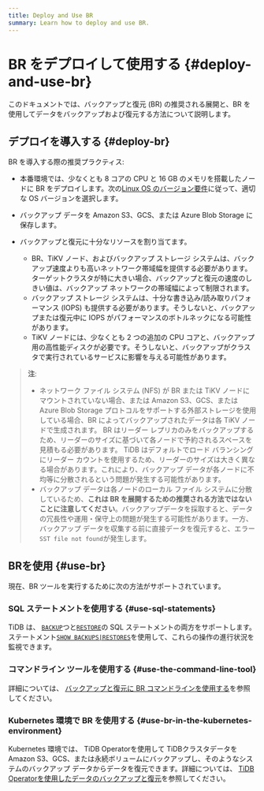 ```yaml
---
title: Deploy and Use BR
summary: Learn how to deploy and use BR.
---
```


# BR をデプロイして使用する {#deploy-and-use-br}

このドキュメントでは、バックアップと復元 (BR) の推奨される展開と、BR を使用してデータをバックアップおよび復元する方法について説明します。

## デプロイを導入する {#deploy-br}

BR を導入する際の推奨プラクティス:

-   本番環境では、少なくとも 8 コアの CPU と 16 GB のメモリを搭載したノードに BR をデプロイします。次の[Linux OS のバージョン要件](/hardware-and-software-requirements.md#linux-os-version-requirements)に従って、適切な OS バージョンを選択します。
-   バックアップ データを Amazon S3、GCS、または Azure Blob Storage に保存します。
-   バックアップと復元に十分なリソースを割り当てます。

    -   BR、TiKV ノード、およびバックアップ ストレージ システムは、バックアップ速度よりも高いネットワーク帯域幅を提供する必要があります。ターゲットクラスタが特に大きい場合、バックアップと復元の速度のしきい値は、バックアップ ネットワークの帯域幅によって制限されます。
    -   バックアップ ストレージ システムは、十分な書き込み/読み取りパフォーマンス (IOPS) も提供する必要があります。そうしないと、バックアップまたは復元中に IOPS がパフォーマンスのボトルネックになる可能性があります。
    -   TiKV ノードには、少なくとも 2 つの追加の CPU コアと、バックアップ用の高性能ディスクが必要です。そうしないと、バックアップがクラスタで実行されているサービスに影響を与える可能性があります。

> **注**:
>
> -   ネットワーク ファイル システム (NFS) が BR または TiKV ノードにマウントされていない場合、または Amazon S3、GCS、または Azure Blob Storage プロトコルをサポートする外部ストレージを使用している場合、BR によってバックアップされたデータは各 TiKV ノードで生成されます。 BR はリーダー レプリカのみをバックアップするため、リーダーのサイズに基づいて各ノードで予約されるスペースを見積もる必要があります。 TiDB はデフォルトでロード バランシングにリーダー カウントを使用するため、リーダーのサイズは大きく異なる場合があります。これにより、バックアップ データが各ノードに不均等に分散されるという問題が発生する可能性があります。
> -   バックアップ データは各ノードのローカル ファイル システムに分散しているため、**これは BR を展開するための推奨される方法ではないことに注意してください**。バックアップデータを採取すると、データの冗長性や運用・保守上の問題が発生する可能性があります。一方、バックアップ データを収集する前に直接データを復元すると、エラー`SST file not found`が発生します。

## BRを使用 {#use-br}

現在、BR ツールを実行するために次の方法がサポートされています。

### SQL ステートメントを使用する {#use-sql-statements}

TiDB は、 [`BACKUP`](/sql-statements/sql-statement-backup.md)つと[`RESTORE`](/sql-statements/sql-statement-restore.md)の SQL ステートメントの両方をサポートします。ステートメント[`SHOW BACKUPS|RESTORES`](/sql-statements/sql-statement-show-backups.md)を使用して、これらの操作の進行状況を監視できます。

### コマンドライン ツールを使用する {#use-the-command-line-tool}

詳細については、 [バックアップと復元に BR コマンドラインを使用する](/br/use-br-command-line-tool.md)を参照してください。

### Kubernetes 環境で BR を使用する {#use-br-in-the-kubernetes-environment}

Kubernetes 環境では、 TiDB Operatorを使用して TiDBクラスタデータを Amazon S3、GCS、または永続ボリュームにバックアップし、そのようなシステムのバックアップ データからデータを復元できます。詳細については、 [TiDB Operatorを使用したデータのバックアップと復元](https://docs.pingcap.com/tidb-in-kubernetes/stable/backup-restore-overview)を参照してください。
